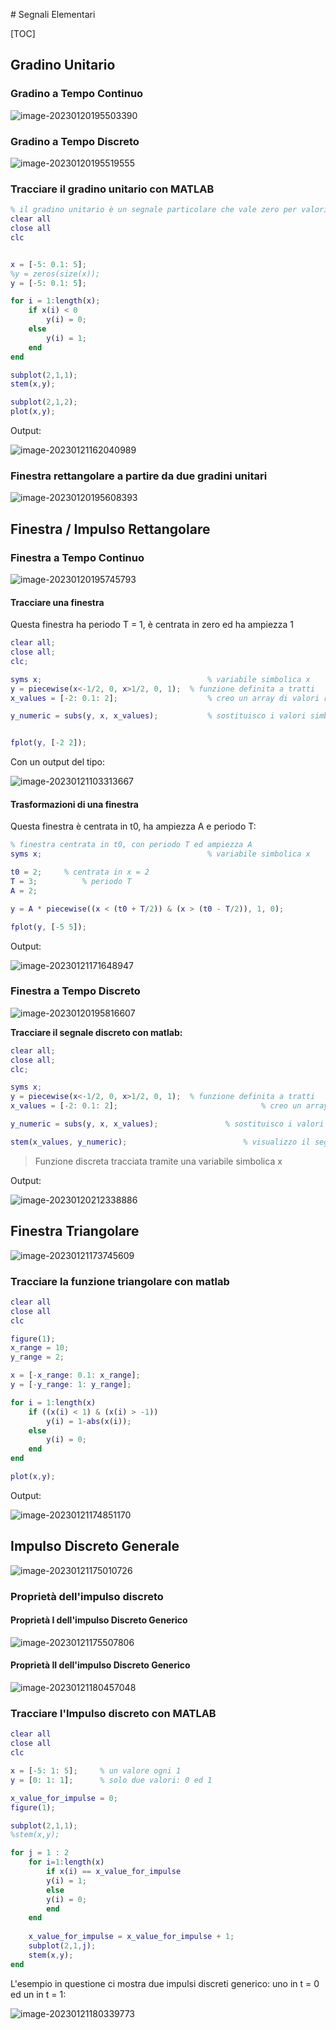 # Segnali Elementari

[TOC]

## Gradino Unitario

### Gradino a Tempo Continuo

![image-20230120195503390](./assets/image-20230120195503390.png)

### Gradino a Tempo Discreto

![image-20230120195519555](./assets/image-20230120195519555.png)

### Tracciare il gradino unitario con MATLAB

```matlab
% il gradino unitario è un segnale particolare che vale zero per valori del tempo negativi e vale 1 per valori del tempo positivi.
clear all
close all
clc


x = [-5: 0.1: 5];
%y = zeros(size(x));
y = [-5: 0.1: 5];

for i = 1:length(x);
    if x(i) < 0
        y(i) = 0;
    else
        y(i) = 1;
    end
end

subplot(2,1,1);
stem(x,y);

subplot(2,1,2);
plot(x,y);
```

Output:

![image-20230121162040989](./assets/image-20230121162040989.png)

### Finestra rettangolare a partire da due gradini unitari

![image-20230120195608393](./assets/image-20230120195608393.png)

## Finestra / Impulso Rettangolare

### Finestra a Tempo Continuo

![image-20230120195745793](./assets/image-20230120195745793.png)

#### Tracciare una finestra 

Questa finestra ha periodo T = 1, è centrata in zero ed ha ampiezza 1

```matlab
clear all;
close all;
clc;

syms x;										% variabile simbolica x
y = piecewise(x<-1/2, 0, x>1/2, 0, 1);	% funzione definita a tratti
x_values = [-2: 0.1: 2];					% creo un array di valori reali

y_numeric = subs(y, x, x_values);			% sostituisco i valori simbolici in reali


fplot(y, [-2 2]);
```

Con un output del tipo:

![image-20230121103313667](./assets/image-20230121103313667.png)

#### Trasformazioni di una finestra

Questa finestra è centrata in t0, ha ampiezza A e periodo T:

```matlab
% finestra centrata in t0, con periodo T ed ampiezza A
syms x;										% variabile simbolica x

t0 = 2;		% centrata in x = 2
T = 3;			% periodo T
A = 2;

y = A * piecewise((x < (t0 + T/2)) & (x > (t0 - T/2)), 1, 0);

fplot(y, [-5 5]);
```

Output:

![image-20230121171648947](./assets/image-20230121171648947.png)

### Finestra a Tempo Discreto

![image-20230120195816607](./assets/image-20230120195816607.png)

**Tracciare il segnale discreto con matlab:**

```matlab
clear all;
close all;
clc;

syms x;																	% variabile simbolica x
y = piecewise(x<-1/2, 0, x>1/2, 0, 1);	% funzione definita a tratti
x_values = [-2: 0.1: 2];								% creo un array di valori reali

y_numeric = subs(y, x, x_values);				% sostituisco i valori simbolici in reali

stem(x_values, y_numeric);							% visualizzo il segnale discreto
```

> Funzione discreta tracciata tramite una variabile simbolica x

Output:

![image-20230120212338886](./assets/image-20230120212338886.png)

## Finestra Triangolare

![image-20230121173745609](./assets/image-20230121173745609.png)

### Tracciare la funzione triangolare con matlab

```matlab
clear all
close all
clc

figure(1);
x_range = 10;
y_range = 2;

x = [-x_range: 0.1: x_range];
y = [-y_range: 1: y_range];

for i = 1:length(x)
    if ((x(i) < 1) & (x(i) > -1))
        y(i) = 1-abs(x(i));
    else
        y(i) = 0;
    end
end

plot(x,y);
```

Output:

![image-20230121174851170](./assets/image-20230121174851170.png)

## Impulso Discreto Generale

![image-20230121175010726](./assets/image-20230121175010726.png)

### Proprietà dell'impulso discreto

#### Proprietà I dell'impulso Discreto Generico

![image-20230121175507806](./assets/image-20230121175507806.png)

#### Proprietà II dell'impulso Discreto Generico

![image-20230121180457048](./assets/image-20230121180457048.png)



### Tracciare l'Impulso discreto con MATLAB

```matlab
clear all
close all
clc

x = [-5: 1: 5];		% un valore ogni 1
y = [0: 1: 1];		% solo due valori: 0 ed 1

x_value_for_impulse = 0;
figure(1);

subplot(2,1,1);
%stem(x,y);

for j = 1 : 2
    for i=1:length(x)
    	if x(i) == x_value_for_impulse
        y(i) = 1;
    	else
        y(i) = 0;
    	end
    end
    
    x_value_for_impulse = x_value_for_impulse + 1;
    subplot(2,1,j);
    stem(x,y);    
end
```

L'esempio in questione ci mostra due impulsi discreti generico: uno in t = 0 ed un in t = 1:

![image-20230121180339773](./assets/image-20230121180339773.png)